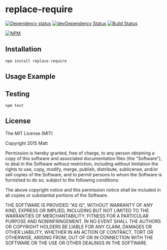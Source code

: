 # replace-require

[![Dependency status](https://img.shields.io/david/duereg/replace-require.svg?style=flat)](https://david-dm.org/duereg/replace-require)
[![devDependency Status](https://img.shields.io/david/dev/duereg/replace-require.svg?style=flat)](https://david-dm.org/duereg/replace-require#info=devDependencies)
[![Build Status](https://img.shields.io/travis/duereg/replace-require.svg?style=flat&branch=master)](https://travis-ci.org/duereg/replace-require)

[![NPM](https://nodei.co/npm/replace-require.svg?style=flat)](https://npmjs.org/package/replace-require)

## Installation

    npm install replace-require

## Usage Example

## Testing

    npm test

## License

The MIT License (MIT)

Copyright 2015 Matt

Permission is hereby granted, free of charge, to any person obtaining a copy
of this software and associated documentation files (the "Software"), to deal
in the Software without restriction, including without limitation the rights
to use, copy, modify, merge, publish, distribute, sublicense, and/or sell
copies of the Software, and to permit persons to whom the Software is
furnished to do so, subject to the following conditions:

The above copyright notice and this permission notice shall be included in
all copies or substantial portions of the Software.

THE SOFTWARE IS PROVIDED "AS IS", WITHOUT WARRANTY OF ANY KIND, EXPRESS OR
IMPLIED, INCLUDING BUT NOT LIMITED TO THE WARRANTIES OF MERCHANTABILITY,
FITNESS FOR A PARTICULAR PURPOSE AND NONINFRINGEMENT. IN NO EVENT SHALL THE
AUTHORS OR COPYRIGHT HOLDERS BE LIABLE FOR ANY CLAIM, DAMAGES OR OTHER
LIABILITY, WHETHER IN AN ACTION OF CONTRACT, TORT OR OTHERWISE, ARISING FROM,
OUT OF OR IN CONNECTION WITH THE SOFTWARE OR THE USE OR OTHER DEALINGS IN
THE SOFTWARE.

